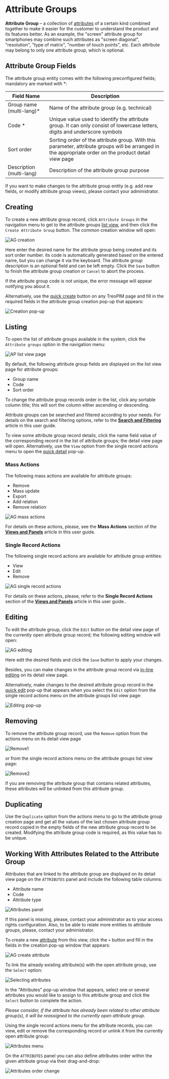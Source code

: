 # Attribute Groups

**Attribute Group** – a collection of [attributes](https://treopim.com/help/attributes) of a certain kind combined together to make it easier for the customer to understand the product and its features better. As an example, the "screen" attribute group for smartphones may combine such attributes as "screen diagonal", "resolution", "type of matrix", "number of touch points", etc. Each attribute may belong to only one attribute group, which is optional.

## Attribute Group Fields

The attribute group entity comes with the following preconfigured fields; mandatory are marked with *:

| **Field Name**           | **Description**                            |
|--------------------------|--------------------------------------------|
| Group name (multi-lang)* | Name of the attribute group (e.g. technical) |
| Code *                   | Unique value used to identify the attribute group. It can only consist of lowercase letters, digits and underscore symbols                   |
| Sort order               | Sorting order of the attribute group. With this parameter, attribute groups will be arranged in the appropriate order on the product detail view page                   |
| Description (multi-lang) | Description of the attribute group purpose   |

If you want to make changes to the attribute group entity (e.g. add new fields, or modify attribute group views), please contact your administrator.

## Creating

To create a new attribute group record, click `Attribute Groups` in the navigation menu to get to the attribute groups [list view](#listing), and then click the `Create Attribute Group` button. The common creation window will open:

![AG creation](../../_assets/attribute-groups/ag-create.jpg)

Here enter the desired name for the attribute group being created and its sort order number. its code is automatically generated based on the entered name, but you can change it via the keyboard. The attribute group description is an optional field and can be left empty. Click the `Save` button to finish the attribute group creation or `Cancel` to abort the process.

If the attribute group code is not unique, the error message will appear notifying you about it.

Alternatively, use the [quick create](https://treopim.com/help/user-interface) button on any TreoPIM page and fill in the required fields in the attribute group creation pop-up that appears:

![Creation pop-up](../../_assets/attribute-groups/creation-popup.jpg)

## Listing

To open the list of attribute groups available in the system, click the `Attribute groups` option in the navigation menu:

![AP list view page](../../_assets/attribute-groups/ag-list-view.jpg)

By default, the following attribute group fields are displayed on the list view page for attribute groups:
- Group name
- Code
- Sort order

To change the attribute group records order in the list, click any sortable column title; this will sort the column either ascending or descending. 

Attribute groups can be searched and filtered according to your needs. For details on the search and filtering options,  refer to the [**Search and Filtering**](https://treopim.com/help/search-and-filtering) article in this user guide.

To view some attribute group record details, click the name field value of the corresponding record in the list of attribute groups; the detail view page will open. Alternatively, use the `View` option from the single record actions menu to open the [quick detail](https://treopim.com/help/views-and-panels) pop-up.

### Mass Actions

The following mass actions are available for attribute groups:
- Remove
- Mass update
- Export
- Add relation
- Remove relation

![AG mass actions](../../_assets/attribute-groups/ag-mass-actions.jpg)

For details on these actions, please, see the **Mass Actions** section of the [**Views and Panels**](https://treopim.com/help/views-and-panels) article in this user guide.

### Single Record Actions

The following single record actions are available for attribute group entities:
- View
- Edit
- Remove

![AG single record actions](../../_assets/attribute-groups/ag-single-actions.jpg)

For details on these actions, please, refer to the **Single Record Actions** section of the [**Views and Panels**](https://treopim.com/help/views-and-panels) article in this user guide..

## Editing

To edit the attribute group, click the `Edit` button on the detail view page of the currently open attribute group record; the following editing window will open:

![AG editing](../../_assets/attribute-groups/ag-editing.jpg)

Here edit the desired fields and click the `Save` button to apply your changes.

Besides, you can make changes in the attribute group record via [in-line editing](https://treopim.com/help/views-and-panels) on its detail view page.

Alternatively, make changes to the desired attribute group record in the [quick edit](https://treopim.com/help/views-and-panels) pop-up that appears when you select the `Edit` option from the single record actions menu on the attribute groups list view page:

![Editing pop-up](../../_assets/attribute-groups/ag-editing-popup.jpg)

## Removing

To remove the attribute group record, use the `Remove` option from the actions menu on its detail view page

![Remove1](../../_assets/attribute-groups/remove-details.jpg)

or from the single record actions menu on the attribute groups list view page:

![Remove2](../../_assets/attribute-groups/remove-list.jpg)

If you are removing the attribute group that contains related attributes, these attributes will be unlinked from this attribute group.

## Duplicating

Use the `Duplicate` option from the actions menu to go to the attribute group creation page and get all the values of the last chosen attribute group record copied in the empty fields of the new attribute group record to be created. Modifying the attribute group code is required, as this value has to be unique.

## Working With Attributes Related to the Attribute Group

Attributes that are linked to the attribute group are displayed on its detail view page on the `ATTRIBUTES` panel and include the following table columns:
- Attribute name
- Code
- Attribute type

![Attributes panel](../../_assets/attribute-groups/attributes-panel.jpg)

If this panel is missing, please, contact your administrator as to your access rights configuration. Also, to be able to relate more entities to attribute groups, please, contact your administrator.

To create a new [attribute](https://treopim.com/help/attributes) from this view, сlick the `+` button and fill in the fields in the creation pop-up window that appears:

![AG create attribute](../../_assets/attribute-groups/ag-create-attribute.jpg)

To link the already existing attribute(s) with the open attribute group, use the `Select` option:

![Selecting attributes](../../_assets/attribute-groups/attributes-select.jpg)

In the "Attributes" pop-up window that appears, select one or several attributes you would like to assign to this attribute group and click the `Select` button to complete the action.

*Please consider, if the attribute has already been related to other attribute group(s), it will be reassigned to the currently open attribute group.*

Using the single record actions menu for the attribute records, you can view, edit or remove the corresponding record or unlink it from the currently open attribute group:

![Attributes menu](../../_assets/attribute-groups/attributes-menu.jpg) 

On the `ATTRIBUTES` panel you can also define attributes order within the given attribute group via their drag-and-drop:

![Attributes order change](../../_assets/attribute-groups/attributes-order-change.jpg)
